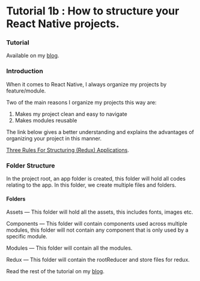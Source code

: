 # Tutorial 1b : How to structure your React Native projects.


### Tutorial

Available on my <a href="https://medium.com/mesan-digital/tutorial-1b-how-to-structure-your-react-native-projects-491c759ff933" target="_blank">blog</a>.

### Introduction

When it comes to React Native, I always organize my projects by feature/module. 

Two of the main reasons I organize my projects this way are:
1. Makes my project clean and easy to navigate
2. Makes modules reusable

The link below gives a better understanding and explains the advantages of organizing your project in this manner.

<a href="https://jaysoo.ca/2016/02/28/organizing-redux-application/" target="_blank">Three Rules For Structuring (Redux) Applications</a>.

### Folder Structure

In the project root, an app folder is created, this folder will hold all codes relating to the app. In this folder, we create multiple files and folders.

#### Folders
Assets — This folder will hold all the assets, this includes fonts, images etc.

Components — This folder will contain components used across multiple modules, this folder will not contain any component that is only used by a specific module.

Modules — This folder will contain all the modules.

Redux — This folder will contain the rootReducer and store files for redux.


Read the rest of the tutorial on my <a href="https://medium.com/mesan-digital/tutorial-1b-how-to-structure-your-react-native-projects-491c759ff933" target="_blank">blog</a>.
